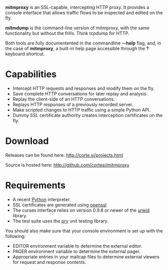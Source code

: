 __mitmproxy__ is an SSL-capable, intercepting HTTP proxy. It provides a console
interface that allows traffic flows to be inspected and edited on the fly.

__mitmdump__ is the command-line version of mitmproxy, with the same
functionality but without the frills. Think tcpdump for HTTP.

Both tools are fully documentented in the commandline __--help__ flag, and, in
the case of __mitmproxy__, a built-in help page accessible through the __?__
keyboard shortcut.


Capabilities
============

- Intercept HTTP requests and responses and modify them on the fly.
- Save complete HTTP conversations for later replay and analysis.
- Replay the client-side of an HTTP conversations.
- Replays HTTP responses of a previously recorded server.
- Make scripted changes to HTTP traffic using a simple Python API. 
- Dummy SSL certificate authority creates interception certificates on the fly.


Download
========

Releases can be found here: http://corte.si/projects.html

Source is hosted here: http://github.com/cortesi/mitmproxy


Requirements
============

* A recent [Python](http://www.python.org) interpreter.
* SSL certificates are generated using [openssl](http://www.openssl.org/)
* The curses interface relies on version 0.9.8 or newer of the
  [urwid](http://excess.org/urwid/) library.
* The test suite uses the [pry](http://github.com/cortesi/pry) unit testing
  library.

You should also make sure that your console environment is set up with the
following: 
    
* EDITOR environment variable to determine the external editor.
* PAGER environment variable to determine the external pager.
* Appropriate entries in your mailcap files to determine external
  viewers for request and response contents.
